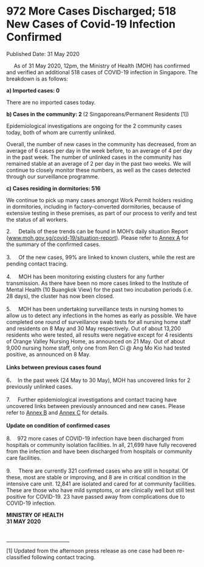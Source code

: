 <html>
    <meta http-equiv="Content-Type" content="text/html; charset=utf-8"/>
    <meta charset="utf-8"/>
    <title>972 More Cases Discharged; 518 New Cases of Covid-19 Infection Confirmed</title>
    <body><h1>972 More Cases Discharged; 518 New Cases of Covid-19 Infection Confirmed</h1>
    <p>Published Date: 31 May 2020</p> <p>&nbsp; &nbsp; &nbsp;As of 31 May 2020, 12pm, the Ministry of Health (MOH) has confirmed and verified an additional 518 cases of COVID-19 infection in Singapore. The breakdown is as follows: </p> <p><strong>a) Imported cases: 0</strong></p><p><p>There are no imported cases today.</p><p><strong>b) Cases in the community: 2 </strong>(2 Singaporeans/Permanent Residents [1])</p></p><p><p>Epidemiological investigations are ongoing for the 2 community cases today, both of whom are currently unlinked.</p><p>Overall, the number of new cases in the community has decreased, from an average of 6 cases per day in the week before, to an average of 4 per day in the past week. The number of unlinked cases in the community has remained stable at an average of 2 per day in the past two weeks.&nbsp;We will continue to closely monitor these numbers, as well as the cases detected through our surveillance programme.</p><p><strong>c) Cases residing in dormitories: 516</strong></p></p> <p>We continue to pick up many cases amongst Work Permit holders residing in dormitories, including in factory-converted dormitories, because of extensive testing in these premises, as part of our process to verify and test the status of all workers.</p> <p>2.&nbsp; &nbsp; &nbsp;Details of these trends can be found in MOH’s daily situation Report (<a href="http://www.moh.gov.sg/covid-19/situation-report">www.moh.gov.sg/covid-19/situation-report</a>). Please refer to <u><a href="/docs/librariesprovider5/default-document-library/annex-aeb50f85ce5004b119a93bd3c91e65189.pdf?sfvrsn=72e4b01a_0" title="Annex A">Annex A</a></u> for the summary of the confirmed cases.<br><br>3.&nbsp; &nbsp; &nbsp;Of the new cases, 99% are linked to known clusters, while the rest are pending contact tracing. <br><br>4.&nbsp; &nbsp; &nbsp;MOH has been monitoring existing clusters for any further transmission. As there have been no more cases linked to the Institute of Mental Health (10 Buangkok View) for the past two incubation periods (i.e. 28 days), the cluster has now been closed. <br><br>5.&nbsp; &nbsp; &nbsp;MOH has been undertaking surveillance tests in nursing homes to allow us to detect any infections in the homes as early as possible. We have completed one round of surveillance swab tests for all nursing home staff and residents on 8 May and 30 May respectively. Out of about 13,200 residents who were tested, all results were negative except for 4 residents of Orange Valley Nursing Home, as announced on 21 May. Out of about 9,000 nursing home staff, only one from Ren Ci @ Ang Mo Kio had tested positive, as announced on 8 May.&nbsp;<br><br><strong>Links between previous cases found&nbsp;<br><br></strong>6<strong>.&nbsp; &nbsp; &nbsp;</strong>In the past week (24 May to 30 May), MOH has uncovered links for 2 previously unlinked cases. <br><br>7.&nbsp; &nbsp; &nbsp;Further epidemiological investigations and contact tracing have uncovered links between previously announced and new cases. Please refer to <u><a href="/docs/librariesprovider5/default-document-library/annex-bcb2457521bdc4750b5baa2c6c1e844ca.pdf?sfvrsn=177e369e_0" title="Annex B">Annex B</a></u> and <u><a href="/docs/librariesprovider5/default-document-library/annex-c853457047eb44266885455a0495b3e2c.pdf?sfvrsn=2010cb7a_0" title="Annex C">Annex C</a></u> for details.&nbsp;<br><br><strong>Update on condition of confirmed cases&nbsp;<br><br></strong>8.<strong>&nbsp; &nbsp; &nbsp;</strong>972 more cases of COVID-19 infection have been discharged from hospitals or community isolation facilities. In all, 21,699 have fully recovered from the infection and have been discharged from hospitals or community care facilities. <br><br>9.&nbsp; &nbsp; &nbsp;There are currently 321 confirmed cases who are still in hospital. Of these, most are stable or improving, and 8 are in critical condition in the intensive care unit. 12,841 are isolated and cared for at community facilities. These are those who have mild symptoms, or are clinically well but still test positive for COVID-19. 23 have passed away from complications due to COVID-19 infection.</p><p><strong>MINISTRY OF HEALTH<br></strong><strong>31 MAY 2020</strong></p><p><strong>&nbsp;</strong></p><div> <hr align="left" size="1" width="33%"> <div id="ftn1"> <p>[1] Updated from the afternoon press release as one case had been re-classified following contact tracing.</p> </div> </div></body>
</html>